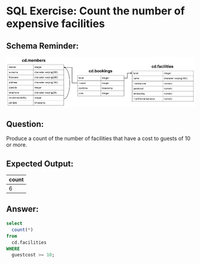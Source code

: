 # SQL Exercise: Count the number of expensive facilities

## Schema Reminder:

![Schema Diagram](../__resources/image.png)

## Question:

Produce a count of the number of facilities that have a cost to guests of 10 or more.

## Expected Output:

| count |
| ----- |
| 6     |

## Answer:

```sql
select
  count(*)
from
  cd.facilities
WHERE
  guestcost >= 10;
```
